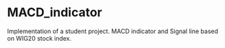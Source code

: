 # MACD_indicator
Implementation of a student project.
MACD indicator and Signal line based on WIG20 stock index.
